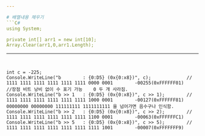 ```yaml
---

# 배열내용 채우기
```C#
using System;

private int[] arr1 = new int[10];
Array.Clear(arr1,0,arr1.Length);
```

---
```


int c = -225;
Console.WriteLine("b        : {0:D5} (0x{0:x8})", c);             // 1111 1111 1111 1111 1111 1111 0000 0001        -00255(0xFFFFFF01)           //장점 비트 낭비 없이 수 표기 가능    0 두 개 사라짐.             
Console.WriteLine("b >> 1   : {0:D5} (0x{0:x8})", c >> 1);        // 1111 1111 1111 1111 1111 1111 1000 0001        -00127(0xFFFFFF81)           00000000 00000000 111111111 1111111111 을 넘어가면 음수구나 인식함.       
Console.WriteLine("b >> 2   : {0:D5} (0x{0:x8})", c >> 2);        // 1111 1111 1111 1111 1111 1111 1100 0001        -00063(0xFFFFFFC1)           
Console.WriteLine("b >> 5   : {0:D5} (0x{0:x8})", c >> 5);        // 1111 1111 1111 1111 1111 1111 1111 1001        -00007(0xFFFFFFF9)  